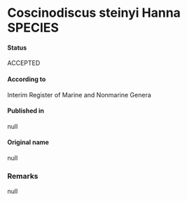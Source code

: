Coscinodiscus steinyi Hanna SPECIES
=======

#### Status
ACCEPTED

#### According to
Interim Register of Marine and Nonmarine Genera

#### Published in
null

#### Original name
null

### Remarks
null